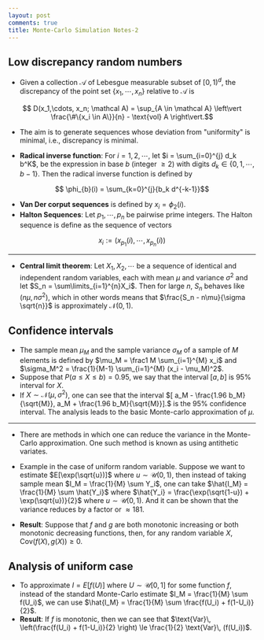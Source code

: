 ```yaml
---
layout: post
comments: true
title: Monte-Carlo Simulation Notes-2
---
```


## Low discrepancy random numbers

* Given a collection $\mathcal A$ of Lebesgue measurable subset of $[0,1)^d$, the discrepancy of the point set $\{x_1, \cdots, x_n \}$ relative to $\mathcal A$ is

$$ D(x_1,\cdots, x_n; \mathcal A) = \sup_{A \in \mathcal A} \left\vert \frac{\#\{x_i \in A\}}{n} - \text{vol} A \right\vert.$$

* The aim is to generate sequences whose deviation from "uniformity" is minimal, i.e., discrepancy is minimal.

* **Radical inverse function**: For $i = 1, 2, \cdots,$ let $i = \sum_{i=0}^{j} d_k b^K$, be the expression in base $b$ (integer $\ge 2$) with digits $d_k\in \{0, 1, \cdots, b-1 \}$. Then the radical inverse function is defined by

$$ \phi_{b}(i) = \sum_{k=0}^{j}{b_k d^{-k-1}}$$

* **Van Der corput sequences** is defined by $x_i = \phi_2(i)$.
* **Halton Sequences**: Let $p_1,\cdots, p_n$ be pairwise prime integers. The Halton sequence is define as the sequence of vectors

$$x_i := (x_{p_1}(i), \cdots, x_{p_n}(i))$$

* * *
* **Central limit theorem**: Let $X_1, X_2, \cdots$ be a sequence of identical and independent random variables, each with mean $\mu$ and variance $\sigma^2$ and let $S_n = \sum\limits_{i=1}^{n}X_i$. Then for large $n$, $S_n$ behaves like $\mathcal(n\mu, n\sigma^2)$, which in other words means that $\frac{S_n - n\mu}{\sigma \sqrt{n}}$ is approximately $\mathcal{N} (0, 1)$.

## Confidence intervals

* The sample mean $\mu_M$ and the sample variance $\sigma_M$ of a sample of $M$ elements is defined by $\mu_M = \frac1 M \sum_{i=1}^{M} x_i$ and $\sigma_M^2 = \frac{1}{M-1} \sum_{i=1}^{M} (x_i - \mu_M)^2$. 
* Suppose that $P(a \le X \le b) = 0.95$, we say that the interval $[a,b]$ is $95\%$ interval for $X$.
* If $X \sim \mathcal N (\mu, \sigma^2)$, one can see that the interval $[ a_M - \frac{1.96 b_M}{\sqrt{M}}, a_M + \frac{1.96 b_M}{\sqrt{M}}].$ is the $95\%$ confidence interval. The analysis leads to the basic Monte-carlo approximation of $\mu$. 

* * *

* There are methods in which one can reduce the variance in the Monte-Carlo approximation. One such method is known as using antithetic variates.
* Example in the case of uniform random variable. Suppose we want to estimate $E[\exp(\sqrt{u})]$ where $u \sim \mathcal U (0,1)$, then instead of taking sample mean $I_M = \frac{1}{M} \sum Y_i$, one can take $\hat{I_M} = \frac{1}{M} \sum \hat{Y_i}$ where $\hat{Y_i} = \frac{\exp(\sqrt{1-u}) + \exp(\sqrt{u})}{2}$ where $u \sim \mathcal U (0,1)$. And it can be shown that the variance reduces by a factor or $\approx 181$.

* **Result**: Suppose that $f$ and $g$ are both monotonic increasing or both monotonic decreasing functions, then, for any random variable $X$, $\text{Cov}(f(X), g(X)) \ge 0$.

## Analysis of uniform case

* To approximate $I = E[f(U)]$ where $U \sim \mathcal U[0, 1]$ for some function $f$, instead of the standard Monte-Carlo estimate $I_M = \frac{1}{M} \sum f(U_i)$, we can use $\hat{I_M} = \frac{1}{M} \sum \frac{f(U_i) + f(1-U_i)}{2}$.
* **Result**: If $f$ is monotonic, then we can see that $\text{Var}\, \left(\frac{f(U_i) + f(1-U_i)}{2} \right) \le \frac{1}{2} \text{Var}\, (f(U_i))$. 
